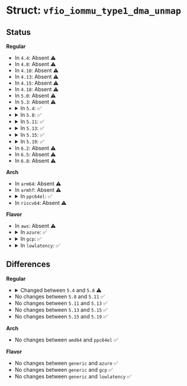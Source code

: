 # Struct: <code>vfio_iommu_type1_dma_unmap</code>

## Status
<b>Regular</b>
<ul>
<li>
In <code>4.4</code>: Absent ⚠️
</li>
<li>
In <code>4.8</code>: Absent ⚠️
</li>
<li>
In <code>4.10</code>: Absent ⚠️
</li>
<li>
In <code>4.13</code>: Absent ⚠️
</li>
<li>
In <code>4.15</code>: Absent ⚠️
</li>
<li>
In <code>4.18</code>: Absent ⚠️
</li>
<li>
In <code>5.0</code>: Absent ⚠️
</li>
<li>
In <code>5.3</code>: Absent ⚠️
</li>
<li>
<details>
<summary>In <code>5.4</code>: ✅</summary>

```c
struct vfio_iommu_type1_dma_unmap {
    __u32 argsz;
    __u32 flags;
    __u64 iova;
    __u64 size;
};
```
</details>
</li>
<li>
<details>
<summary>In <code>5.8</code>: ✅</summary>

```c
struct vfio_iommu_type1_dma_unmap {
    __u32 argsz;
    __u32 flags;
    __u64 iova;
    __u64 size;
    __u8 data[0];
};
```
</details>
</li>
<li>
<details>
<summary>In <code>5.11</code>: ✅</summary>

```c
struct vfio_iommu_type1_dma_unmap {
    __u32 argsz;
    __u32 flags;
    __u64 iova;
    __u64 size;
    __u8 data[0];
};
```
</details>
</li>
<li>
<details>
<summary>In <code>5.13</code>: ✅</summary>

```c
struct vfio_iommu_type1_dma_unmap {
    __u32 argsz;
    __u32 flags;
    __u64 iova;
    __u64 size;
    __u8 data[0];
};
```
</details>
</li>
<li>
<details>
<summary>In <code>5.15</code>: ✅</summary>

```c
struct vfio_iommu_type1_dma_unmap {
    __u32 argsz;
    __u32 flags;
    __u64 iova;
    __u64 size;
    __u8 data[0];
};
```
</details>
</li>
<li>
<details>
<summary>In <code>5.19</code>: ✅</summary>

```c
struct vfio_iommu_type1_dma_unmap {
    __u32 argsz;
    __u32 flags;
    __u64 iova;
    __u64 size;
    __u8 data[0];
};
```
</details>
</li>
<li>
In <code>6.2</code>: Absent ⚠️
</li>
<li>
In <code>6.5</code>: Absent ⚠️
</li>
<li>
In <code>6.8</code>: Absent ⚠️
</li>
</ul>
<b>Arch</b>
<ul>
<li>
In <code>arm64</code>: Absent ⚠️
</li>
<li>
In <code>armhf</code>: Absent ⚠️
</li>
<li>
<details>
<summary>In <code>ppc64el</code>: ✅</summary>

```c
struct vfio_iommu_type1_dma_unmap {
    __u32 argsz;
    __u32 flags;
    __u64 iova;
    __u64 size;
};
```
</details>
</li>
<li>
In <code>riscv64</code>: Absent ⚠️
</li>
</ul>
<b>Flavor</b>
<ul>
<li>
In <code>aws</code>: Absent ⚠️
</li>
<li>
<details>
<summary>In <code>azure</code>: ✅</summary>

```c
struct vfio_iommu_type1_dma_unmap {
    __u32 argsz;
    __u32 flags;
    __u64 iova;
    __u64 size;
};
```
</details>
</li>
<li>
<details>
<summary>In <code>gcp</code>: ✅</summary>

```c
struct vfio_iommu_type1_dma_unmap {
    __u32 argsz;
    __u32 flags;
    __u64 iova;
    __u64 size;
};
```
</details>
</li>
<li>
<details>
<summary>In <code>lowlatency</code>: ✅</summary>

```c
struct vfio_iommu_type1_dma_unmap {
    __u32 argsz;
    __u32 flags;
    __u64 iova;
    __u64 size;
};
```
</details>
</li>
</ul>

## Differences
<b>Regular</b>
<ul>
<li>
<details>
<summary>Changed between <code>5.4</code> and <code>5.8</code> ⚠️</summary>
<ul>
<li>
<b>Field added. </b>
<code>__u8 data[0]</code>
</li>
</ul>
</details>
</li>
<li>
No changes between <code>5.8</code> and <code>5.11</code> ✅
</li>
<li>
No changes between <code>5.11</code> and <code>5.13</code> ✅
</li>
<li>
No changes between <code>5.13</code> and <code>5.15</code> ✅
</li>
<li>
No changes between <code>5.15</code> and <code>5.19</code> ✅
</li>
</ul>
<b>Arch</b>
<ul>
<li>
No changes between <code>amd64</code> and <code>ppc64el</code> ✅
</li>
</ul>
<b>Flavor</b>
<ul>
<li>
No changes between <code>generic</code> and <code>azure</code> ✅
</li>
<li>
No changes between <code>generic</code> and <code>gcp</code> ✅
</li>
<li>
No changes between <code>generic</code> and <code>lowlatency</code> ✅
</li>
</ul>
